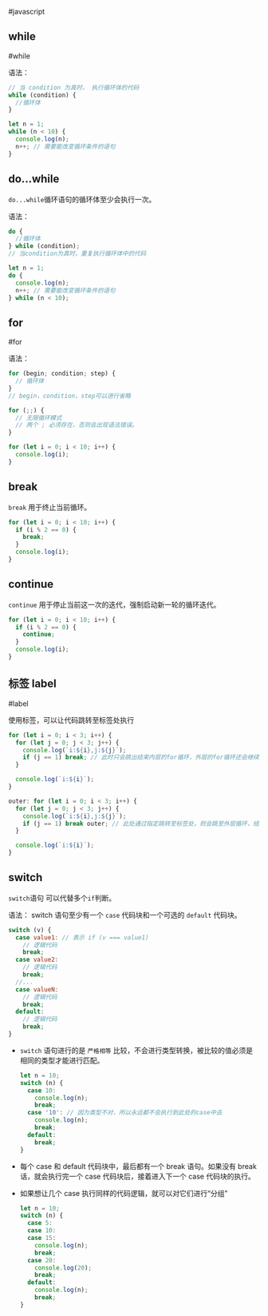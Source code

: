  #javascript

## while

 #while

语法：

```js {.line-numbers}
// 当 condition 为真时， 执行循环体的代码
while (condition) {
  //循环体
}
```

```js {.line-numbers}
let n = 1;
while (n < 10) {
  console.log(n);
  n++; // 需要能改变循环条件的语句
}
```

## do...while

`do...while`循环语句的循环体至少会执行一次。

语法：

```js {.line-numbers}
do {
  //循环体
} while (condition);
// 当condition为真时，重复执行循环体中的代码
```

```js {.line-numbers}
let n = 1;
do {
  console.log(n);
  n++; // 需要能改变循环条件的语句
} while (n < 10);
```

## for

 #for

语法：

```js {.line-numbers}
for (begin; condition; step) {
  // 循环体
}
// begin，condition，step可以进行省略

for (;;) {
  // 无限循环模式
  // 两个 ; 必须存在，否则会出现语法错误。
}
```

```js {.line-numbers}
for (let i = 0; i < 10; i++) {
  console.log(i);
}
```

## break

`break` 用于终止当前循环。

```js {.line-numbers}
for (let i = 0; i < 10; i++) {
  if (i % 2 == 0) {
    break;
  }
  console.log(i);
}
```

## continue

`continue` 用于停止当前这一次的迭代，强制启动新一轮的循环迭代。

```js {.line-numbers}
for (let i = 0; i < 10; i++) {
  if (i % 2 == 0) {
    continue;
  }
  console.log(i);
}
```

## 标签 label

 #label

使用标签，可以让代码跳转至标签处执行

```js {.line-numbers}
for (let i = 0; i < 3; i++) {
  for (let j = 0; j < 3; j++) {
    console.log(`i:${i},j:${j}`);
    if (j == 1) break; // 此时只会跳出结束内层的for循环，外层的for循环还会继续进行迭代
  }

  console.log(`i:${i}`);
}

outer: for (let i = 0; i < 3; i++) {
  for (let j = 0; j < 3; j++) {
    console.log(`i:${i},j:${j}`);
    if (j == 1) break outer; // 此处通过指定跳转至标签处，则会跳至外层循环，结束两个for循环
  }

  console.log(`i:${i}`);
}
```

## switch

`switch`语句 可以代替多个`if`判断。

语法：
switch 语句至少有一个 `case` 代码块和一个可选的 `default` 代码块。

```js {.line-numbers}
switch (v) {
  case value1: // 表示 if (v === value1)
    // 逻辑代码
    break;
  case value2:
    // 逻辑代码
    break;
  //...
  case valueN:
    // 逻辑代码
    break;
  default:
    // 逻辑代码
    break;
}
```

- `switch` 语句进行的是 `严格相等` 比较，不会进行类型转换，被比较的值必须是相同的类型才能进行匹配。

  ```js {.line-numbers}
  let n = 10;
  switch (n) {
    case 10:
      console.log(n);
      break;
    case '10': // 因为类型不对，所以永远都不会执行到此处的case中去
      console.log(n);
      break;
    default:
      break;
  }
  ```

- 每个 case 和 default 代码块中，最后都有一个 break 语句。如果没有 break 话，就会执行完一个 case 代码块后，接着进入下一个 case 代码块的执行。
- 如果想让几个 case 执行同样的代码逻辑，就可以对它们进行“分组”

  ```js {.line-numbers}
  let n = 10;
  switch (n) {
    case 5:
    case 10:
    case 15:
      console.log(n);
      break;
    case 20:
      console.log(20);
      break;
    default:
      console.log(n);
      break;
  }
  ```

